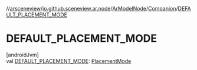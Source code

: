 //[arsceneview](../../../../index.md)/[io.github.sceneview.ar.node](../../index.md)/[ArModelNode](../index.md)/[Companion](index.md)/[DEFAULT_PLACEMENT_MODE](-d-e-f-a-u-l-t_-p-l-a-c-e-m-e-n-t_-m-o-d-e.md)

# DEFAULT_PLACEMENT_MODE

[androidJvm]\
val [DEFAULT_PLACEMENT_MODE](-d-e-f-a-u-l-t_-p-l-a-c-e-m-e-n-t_-m-o-d-e.md): [PlacementMode](../../-placement-mode/index.md)
